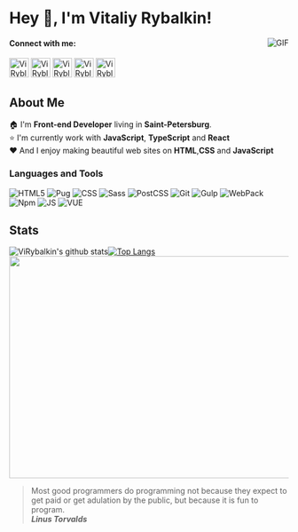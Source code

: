 # Hey 👋, I'm **Vitaliy Rybalkin**!

<img align="right" alt="GIF"  src="https://media.giphy.com/media/xsE65jaPsUKUo/giphy.gif" />

#### Connect with me:
<a href="https://vk.com/kinjeks" target="_blank"><img height="35px" src="https://camo.githubusercontent.com/26be819fcce90f75668efeb7a432b969dcc35a1e4478149c3fcd48fda5b457c3/68747470733a2f2f6564656e742e6769746875622e696f2f537570657254696e7949636f6e732f696d616765732f7376672f766b2e737667" alt="ViRyblakin Vk"></a>  <a href="https://www.instagram.com/rybalkinvi/?hl=ru" target="_blank"><img height="35px" src="https://camo.githubusercontent.com/c9dacf0f25a1489fdbc6c0d2b41cda58b77fa210a13a886d6f99e027adfbd358/68747470733a2f2f6564656e742e6769746875622e696f2f537570657254696e7949636f6e732f696d616765732f7376672f696e7374616772616d2e737667" alt="ViRyblakin Insatgram"></a> <a href="https://www.linkedin.com/in/%D0%B2%D0%B8%D1%82%D0%B0%D0%BB%D0%B8%D0%B9-%D1%80%D1%8B%D0%B1%D0%B0%D0%BB%D0%BA%D0%B8%D0%BD-b3b470207/" target="_blank"><img height="35px" src="https://camo.githubusercontent.com/c8a9c5b414cd812ad6a97a46c29af67239ddaeae08c41724ff7d945fb4c047e5/68747470733a2f2f6564656e742e6769746875622e696f2f537570657254696e7949636f6e732f696d616765732f7376672f6c696e6b6564696e2e737667" alt="ViRyblakin Linkedin"></a>  <a href="https://t.me/ViRybalkin" target="_blank"><img height="35px" src="https://camo.githubusercontent.com/f4b401dd7cd9b7840fd31acafd49e151a80e4c9600bf219934461b96dd98e013/68747470733a2f2f6564656e742e6769746875622e696f2f537570657254696e7949636f6e732f696d616765732f7376672f74656c656772616d2e737667" alt="ViRyblakin Telegram"></a>  <a href="mailto:kinjeks@gmail.com" target="_blank"><img height="35px" src="https://camo.githubusercontent.com/4a3dd8d10a27c272fd04b2ce8ed1a130606f95ea6a76b5e19ce8b642faa18c27/68747470733a2f2f6564656e742e6769746875622e696f2f537570657254696e7949636f6e732f696d616765732f7376672f676d61696c2e737667" alt="ViRyblakin Gmail"></a> 
## About Me
🏠 I'm **Front-end Developer**  living in **Saint-Petersburg**.   
⭐  I'm currently work with **JavaScript**, **TypeScript** and **React**   
❤️ And I enjoy making  beautiful web sites on **HTML**,**CSS** and **JavaScript** 

### Languages and Tools    
![HTML5](https://img.shields.io/badge/-HTML5-090909?style=plastic&logo=html5)
![Pug](https://img.shields.io/badge/-Pug-090909?style=plastic&logo=Pug)
![CSS](https://img.shields.io/badge/-CSS-090909?style=plastic&logo=css3)
![Sass](https://img.shields.io/badge/-Sass-090909?style=plastic&logo=Sass)
![PostCSS](https://img.shields.io/badge/-PostCss-090909?style=plastic&logo=PostCss)
![Git](https://img.shields.io/badge/-Git-090909?style=plastic&logo=git)
![Gulp](https://img.shields.io/badge/-Gulp-090909?style=plastic&logo=gulp)
![WebPack](https://img.shields.io/badge/-WebPack-090909?style=plastic&logo=webpack)
![Npm](https://img.shields.io/badge/-NPM-090909?style=plastic&logo=npm)
![JS](https://img.shields.io/badge/-JavaScript-090909?style=plastic&logo=javascript) 
![VUE](https://img.shields.io/badge/-Vue-090909?style=plastic&logo=vue.js) 

## Stats

![ViRybalkin's github stats](https://github-readme-stats.vercel.app/api?username=ViRybalkin&show_icons=true&hide_border=false&theme=tokyonight&count_private=true&hide_title=fasle)[![Top Langs](https://github-readme-stats.vercel.app/api/top-langs/?username=ViRybalkin&&theme=tokyonight&layout=compact)](https://github.com/anuraghazra/github-readme-stats)
<img src="https://wakatime.com/share/@9257b821-b75e-4508-b1e0-9e5074f2a8a6/dc0483a9-a450-4b72-93c1-db060ea6f897.svg" height="400" width="850"/>

> Most good programmers do programming not because they expect to get paid or get adulation by the public, but because it is fun to program.   
>  ***Linus Torvalds***
